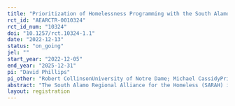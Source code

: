 ```yaml
---
title: "Prioritization of Homelessness Programming with the South Alamo Regional Alliance for the Homeless"
rct_id: "AEARCTR-0010324"
rct_id_num: "10324"
doi: "10.1257/rct.10324-1.1"
date: "2022-12-13"
status: "on_going"
jel: ""
start_year: "2022-12-05"
end_year: "2025-12-31"
pi: "David Phillips"
pi_other: "Robert CollinsonUniversity of Notre Dame; Michael CassidyPrinceton University"
abstract: "The South Alamo Regional Alliance for the Homeless (SARAH) is the lead agency empowered to prevent and end homelessness in the San Antonio/Bexar County (Texas) Continuum of Care. Together with the Wilson Sheehan Lab for Economic Opportunities (LEO), SARAH has developed a simplified assessment tool to connect people experiencing homelessness to appropriate housing options and assistance. The tool replaces the current Vulnerability Index - Service Prioritization Decision Assistance Tool (VI-SPDAT) used in SARAH’s Homeless Management Information System (HMIS) system. The research team will launch a randomized controlled trial evaluation to measure the impact of different prioritization rules on housing stability. The goal of the study is to serve 4,000 clients and randomize them equally inside HMIS into data-driven and case-worker-rating prioritization systems that operate on the same numerical scale. After receiving their score, a client will be placed on one central prioritization list for all clients. When new slots open up, clients will be drawn from this list in order of priority, with the most vulnerable clients offered services first. Outcomes measured in HMIS and administrative records will include housing stability, creditworthiness and use of credit, criminal justice involvement, employment, and income."
layout: registration
---
```


